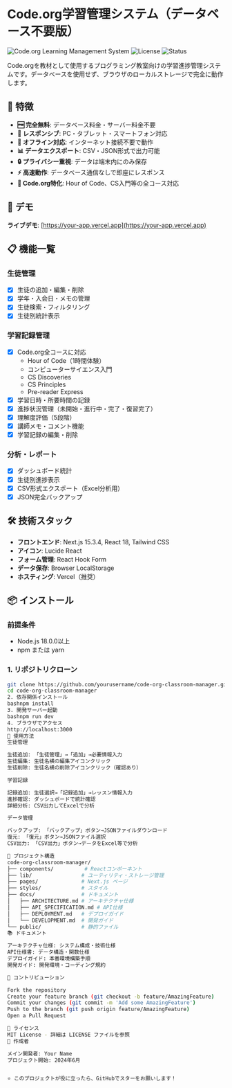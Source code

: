 # Code.org学習管理システム（データベース不要版）

![Code.org Learning Management System](https://img.shields.io/badge/Next.js-15.3.4-black)
![License](https://img.shields.io/badge/license-MIT-blue)
![Status](https://img.shields.io/badge/status-production--ready-green)

Code.orgを教材として使用するプログラミング教室向けの学習進捗管理システムです。データベースを使用せず、ブラウザのローカルストレージで完全に動作します。

## 🌟 特徴

- **🆓 完全無料**: データベース料金・サーバー料金不要
- **📱 レスポンシブ**: PC・タブレット・スマートフォン対応
- **💾 オフライン対応**: インターネット接続不要で動作
- **📊 データエクスポート**: CSV・JSON形式で出力可能
- **🔒 プライバシー重視**: データは端末内にのみ保存
- **⚡ 高速動作**: データベース通信なしで即座にレスポンス
- **🎯 Code.org特化**: Hour of Code、CS入門等の全コース対応

## 🚀 デモ

**ライブデモ**: [https://your-app.vercel.app](https://your-app.vercel.app)

## 📋 機能一覧

### 生徒管理
- [x] 生徒の追加・編集・削除
- [x] 学年・入会日・メモの管理
- [x] 生徒検索・フィルタリング
- [x] 生徒別統計表示

### 学習記録管理
- [x] Code.org全コースに対応
  - Hour of Code（1時間体験）
  - コンピューターサイエンス入門
  - CS Discoveries
  - CS Principles
  - Pre-reader Express
- [x] 学習日時・所要時間の記録
- [x] 進捗状況管理（未開始・進行中・完了・復習完了）
- [x] 理解度評価（5段階）
- [x] 講師メモ・コメント機能
- [x] 学習記録の編集・削除

### 分析・レポート
- [x] ダッシュボード統計
- [x] 生徒別進捗表示
- [x] CSV形式エクスポート（Excel分析用）
- [x] JSON完全バックアップ

## 🛠 技術スタック

- **フロントエンド**: Next.js 15.3.4, React 18, Tailwind CSS
- **アイコン**: Lucide React
- **フォーム管理**: React Hook Form
- **データ保存**: Browser LocalStorage
- **ホスティング**: Vercel（推奨）

## 📦 インストール

### 前提条件
- Node.js 18.0.0以上
- npm または yarn

### 1. リポジトリクローン
```bash
git clone https://github.com/yourusername/code-org-classroom-manager.git
cd code-org-classroom-manager
2. 依存関係インストール
bashnpm install
3. 開発サーバー起動
bashnpm run dev
4. ブラウザでアクセス
http://localhost:3000
📖 使用方法
生徒管理

生徒追加: 「生徒管理」→「追加」→必要情報入力
生徒編集: 生徒名横の編集アイコンクリック
生徒削除: 生徒名横の削除アイコンクリック（確認あり）

学習記録

記録追加: 生徒選択→「記録追加」→レッスン情報入力
進捗確認: ダッシュボードで統計確認
詳細分析: CSV出力してExcelで分析

データ管理

バックアップ: 「バックアップ」ボタン→JSONファイルダウンロード
復元: 「復元」ボタン→JSONファイル選択
CSV出力: 「CSV出力」ボタン→データをExcel等で分析

📁 プロジェクト構造
code-org-classroom-manager/
├── components/          # Reactコンポーネント
├── lib/                # ユーティリティ・ストレージ管理
├── pages/              # Next.js ページ
├── styles/             # スタイル
├── docs/               # ドキュメント
│   ├── ARCHITECTURE.md # アーキテクチャ仕様
│   ├── API_SPECIFICATION.md # API仕様
│   ├── DEPLOYMENT.md   # デプロイガイド
│   └── DEVELOPMENT.md  # 開発ガイド
└── public/             # 静的ファイル
📚 ドキュメント

アーキテクチャ仕様: システム構成・技術仕様
API仕様書: データ構造・関数仕様
デプロイガイド: 本番環境構築手順
開発ガイド: 開発環境・コーディング規約

🤝 コントリビューション

Fork the repository
Create your feature branch (git checkout -b feature/AmazingFeature)
Commit your changes (git commit -m 'Add some AmazingFeature')
Push to the branch (git push origin feature/AmazingFeature)
Open a Pull Request

📄 ライセンス
MIT License - 詳細は LICENSE ファイルを参照
👥 作成者

メイン開発者: Your Name
プロジェクト開始: 2024年6月


⭐ このプロジェクトが役に立ったら、GitHubでスターをお願いします！

